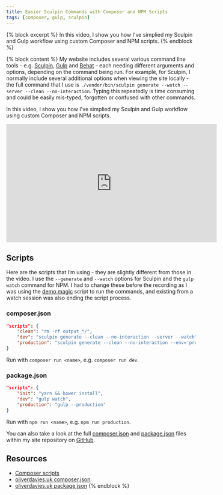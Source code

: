 ```yaml
---
title: Easier Sculpin Commands with Composer and NPM Scripts
tags: [composer, gulp, sculpin]
---
```

{% block excerpt %}
In this video, I show you how I've simplied my Sculpin and Gulp workflow using custom Composer and NPM scripts.
{% endblock %}

{% block content %}
My website includes several various command line tools - e.g. [Sculpin][4], [Gulp][5] and [Behat][6] - each needing different arguments and options, depending on the command being run. For example, for Sculpin, I normally include several additional options when viewing the site locally - the full command that I use is `./vendor/bin/sculpin generate --watch --server --clean --no-interaction`. Typing this repeatedly is time consuming and could be easily mis-typed, forgotten or confused with other commands.

In this video, I show you how I've simplied my Sculpin and Gulp workflow using custom Composer and NPM scripts.

<div class="embed-container">
    <iframe class="video" width="560" height="315" src="https://www.youtube.com/embed/UTNupSghd-8" frameborder="0" allowfullscreen></iframe>
</div>

## Scripts

Here are the scripts that I’m using - they are slightly different from those in the video. I use the `--generate` and `--watch` options for Sculpin and the `gulp watch` command for NPM. I had to change these before the recording as I was using the [demo magic][0] script to run the commands, and existing from a watch session was also ending the script process.

### composer.json

```json
"scripts": {
    "clean": "rm -rf output_*/",
    "dev": "sculpin generate --clean --no-interaction --server --watch",
    "production": "sculpin generate --clean --no-interaction --env='prod'"
}
```

Run with `composer run <name>`, e.g. `composer run dev`.
### package.json

```json
"scripts": {
    "init": "yarn && bower install",
    "dev": "gulp watch",
    "production": "gulp --production"
}
```

Run with `npm run <name>`, e.g. `npm run production`.

You can also take a look at the full [composer.json][1] and [package.json][2] files within my site repository on [GitHub][3].

## Resources

- [Composer scripts][7]
- [oliverdavies.uk composer.json][1]
- [oliverdavies.uk package.json][2]
{% endblock %}

[0]: https://github.com/paxtonhare/demo-magic
[1]: https://github.com/opdavies/oliverdavies.uk/blob/master/composer.json
[2]: https://github.com/opdavies/oliverdavies.uk/blob/master/package.json
[3]: https://github.com/opdavies/oliverdavies.uk
[4]: https://sculpin.io
[5]: http://gulpjs.com
[6]: http://behat.org
[7]: https://getcomposer.org/doc/04-schema.md#scripts

